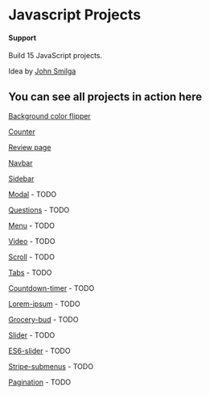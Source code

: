# Javascript Projects

#### Support
Build 15 JavaScript projects.

Idea by [John Smilga](https://www.johnsmilga.com)

## You can see all projects in action here

[Background color flipper](https://dragostinh.github.io/javascript-basic-projects/01-color-flipper/setup/src/index.html)

[Counter](https://dragostinh.github.io/javascript-basic-projects/02-counter/setup/index.html)

[Review page](https://dragostinh.github.io/javascript-basic-projects/03-reviews/setup/src/index.html)

[Navbar](https://dragostinh.github.io/javascript-basic-projects/04-navbar/setup/index.html)

[Sidebar](https://dragostinh.github.io/javascript-basic-projects/05-sidebar/setup/index.html)

[Modal](https://www.vanillajavascriptprojects.com/) - TODO

[Questions](https://www.vanillajavascriptprojects.com/) - TODO

[Menu](https://www.vanillajavascriptprojects.com/) - TODO

[Video](https://www.vanillajavascriptprojects.com/) - TODO

[Scroll](https://www.vanillajavascriptprojects.com/) - TODO

[Tabs](https://www.vanillajavascriptprojects.com/) - TODO

[Countdown-timer](https://www.vanillajavascriptprojects.com/) - TODO

[Lorem-ipsum](https://www.vanillajavascriptprojects.com/) - TODO

[Grocery-bud](https://www.vanillajavascriptprojects.com/) - TODO

[Slider](https://www.vanillajavascriptprojects.com/) - TODO

[ES6-slider](https://www.vanillajavascriptprojects.com/) - TODO

[Stripe-submenus](https://www.vanillajavascriptprojects.com/) - TODO

[Pagination](https://www.vanillajavascriptprojects.com/) - TODO

